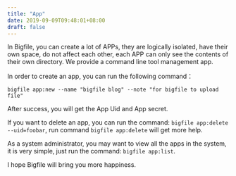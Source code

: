 ```yaml
---
title: "App"
date: 2019-09-09T09:48:01+08:00
draft: false
---
```


In Bigfile, you can create a lot of APPs, they are logically isolated, have their own space, do not affect each other, each APP can only see the contents of their own directory. We provide a command line tool management app.

In order to create an app, you can run the following command：

    bigfile app:new --name "bigfile blog" --note "for bigfile to upload file"

After success, you will get the App Uid and App secret.

If you want to delete an app, you can run the command: `bigfile app:delete --uid=foobar`, run command `bigfile app:delete` will get more help.

As a system administrator, you may want to view all the apps in the system, it is very simple, just run the command: `bigfile app:list`.


I hope Bigfile will bring you more happiness.
